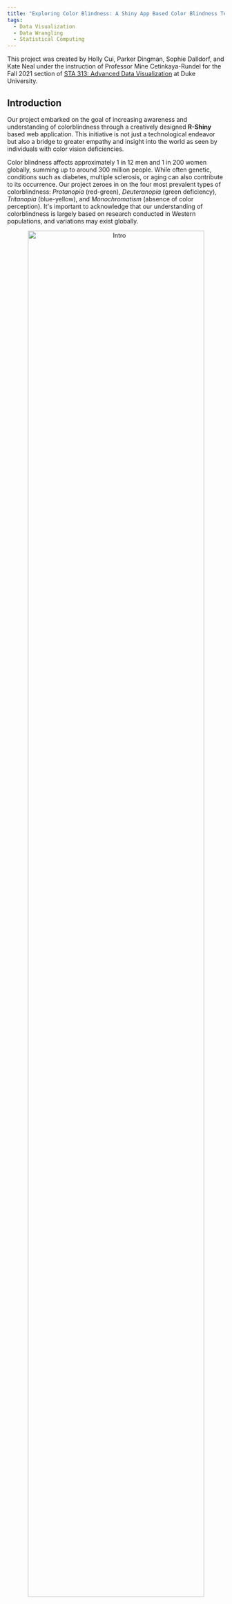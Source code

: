 ```yaml
---
title: "Exploring Color Blindness: A Shiny App Based Color Blindness Test & Filter"
tags:
  - Data Visualization
  - Data Wrangling
  - Statistical Computing
---
```


This project was created by Holly Cui, Parker Dingman, Sophie Dalldorf, and Kate Neal under the instruction of Professor Mine Cetinkaya-Rundel for the Fall 2021 section of [STA 313: Advanced Data Visualization](https://vizdata.org/) at Duke University.

## Introduction

Our project embarked on the goal of increasing awareness and understanding of colorblindness through a creatively designed **R-Shiny** based web application. This initiative is not just a technological endeavor but also a bridge to greater empathy and insight into the world as seen by individuals with color vision deficiencies.

Color blindness affects approximately 1 in 12 men and 1 in 200 women globally, summing up to around 300 million people. While often genetic, conditions such as diabetes, multiple sclerosis, or aging can also contribute to its occurrence. Our project zeroes in on the four most prevalent types of colorblindness: *Protanopia* (red-green), *Deuteranopia* (green deficiency), *Tritanopia* (blue-yellow), and *Monochromatism* (absence of color perception). It's important to acknowledge that our understanding of colorblindness is largely based on research conducted in Western populations, and variations may exist globally.

<p align="center" width="100%">
  <img src="/images/intro.gif" alt="Intro" width="90%"/>
</p>
<div style="text-align: center"> <i>© Rob Woods by www.allaboutvision.com.</i> </div>

Our experience in the data visualization course has underscored the critical role of color in various domains, ranging from art and aesthetics to education and scientific research. This insight inspired our project's theme and three primary objectives:

1. Educate users about the different types of color blindness.
2. Provide an immersive experience allowing users to view the world through the lens of someone with color blindness.
3. Offer a test feature to help users identify if they might be affected by one of the four main types of color blindness.


## The Math: Explained

**Mathematical Foundation of the App**: Although not the first feature encountered in our app, the math section forms the core of all the filters used throughout. Our aim was to demystify the complex linear algebra behind the color blindness filters, breaking it down into three straightforward steps: transforming RGB to LMS (long, medium, and short wave light), applying the LMS filter, and then converting back from LMS to RGB. To enhance user comprehension, we juxtaposed a clear written explanation of these steps on the left with the corresponding matrix mathematics displayed on the right. Maintaining a clean and simple layout was a crucial aspect of our design philosophy.

<p align="center" width="100%">
  <img src="/images/math.png" alt="Math" width="60%"/>
</p>

**Understanding Colorblind Physiology Through Math**: While the mathematics provides the technical foundation, we also wanted to ensure that users gain an insightful understanding of the physiology underlying color blindness. This aspect was seamlessly integrated, as comprehending the differences between long, medium, and short cones in relation to RGB space is essential to grasping the mathematical framework. Additionally, the physiology of color blindness is further explored in relation to how different cones perceive light, offering users a more profound appreciation of the causes behind various types of color blindness.

**Quantifying Colorblindness Severity**: A unique feature of our app is the ability to define and visualize varying degrees of color blindness. This concept, while not conventionally used in medical diagnostics, was essential for the functionality of our app, particularly for the sliding scale feature in the colorblind filter section. By creating a continuous variable to represent the severity of color blindness, we enabled users to adjust the filter and experience different levels of color perception challenges. This innovative approach provides a practical tool for understanding the spectrum of color vision deficiencies.

## Feature 1: Color Blindness Test

The "Are You Color Blind" tab is an integral feature of our app, offering users an interactive experience to understand different types of color blindness. It's important to clarify that this test is a simplified tool meant for awareness and education, not a professional medical diagnosis. Its primary purpose is to serve as an indicator of potential color vision deficiencies.

Our design approach for the test is innovative and user-centric. Unlike the traditional Ishihara test, which uses fixed patterns and colors, our test allows users to actively participate by selecting colors and types of color blindness. The test generates two plots: an original plot with the user-selected colors and a colorblind plot, where these colors are adjusted using our predefined color blindness filters. This unique design uses generative art to maintain visual consistency while introducing randomness in color and color blindness choices. The two plots are accompanied by mutated stacked bar charts that visually represent the user's color selections. To avoid biasing the user's perception, the colorblind plot is simply labeled "Colorblind" rather than specifying a particular type of color blindness.

Upon viewing these plots, users are asked to assess the color differences and respond by selecting either a green button (indicating "very different colors") or a red button ("similar colors"). This feedback triggers a result message that provides information about the represented type of color blindness and general advice. Our careful choice of language in the response options aims to prevent overdiagnosis and undue concern about color blindness.

<p align="center" width="100%">
  <img src="/images/test.png" alt="Test" width="80%"/>
</p>

## Feature 2: Color Blindness Filter

The "Color Blindness Filter," positioned as the third tab in our interactive web application, offers users a unique window into the experiences of colorblind individuals. This feature is designed to simulate the perception of the world as seen by someone with various types of color blindness, at different levels of severity. To facilitate this, we provide a selection of built-in images that showcase a broad spectrum of colors. Additionally, users have the option to upload their own images for a more personalized experience.

The core functionality of the filter lies in its ability to process the input image—whether one of our built-in selections or a user-uploaded photo—and modify its RGB values through matrix transformations. Each type of color blindness — *Protanopia, Deuteranopia, Tritanopia, and Monochromatism* — requires a unique transformation to simulate its visual effect accurately. A key feature of our filter is the sliding scale that adjusts the severity of color blindness. This interactivity allows users to visualize milder forms of color blindness, such as *Protanomaly* for *Protanopia*, *Deuteranomaly* for *Deuteranopia*, and *Tritanomaly* for *Tritanopia*. *Monochromatism*, often considered the most severe form of color blindness, is also represented in our model.

Through this interactive filter, users can gain a deeper understanding of what it means to live with color blindness, experiencing firsthand the varying degrees of this condition. The feature not only serves as an educational tool but also fosters empathy by providing a vivid illustration of the challenges faced by those with color vision deficiencies.

<p align="center" width="100%">
  <img src="/images/filter.png" alt="Filter" width="80%"/>
</p>




<embed src="https://tinyurl.com/colorblindapp" style="width:800px; height: 500px;">






